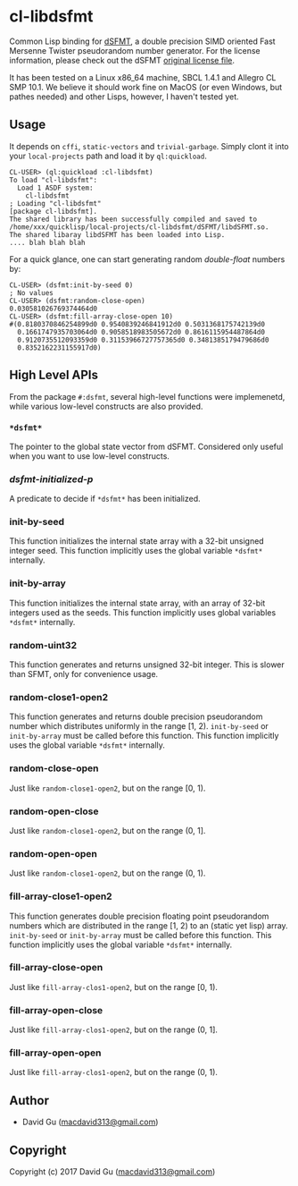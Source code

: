 # cl-libdsfmt

Common Lisp binding for [dSFMT](http://www.math.sci.hiroshima-u.ac.jp/%7Em-mat/MT/SFMT/), a double precision SIMD oriented Fast Mersenne Twister pseudorandom number generator. For the license information, please check out the dSFMT [original license file](https://github.com/macdavid313/cl-libdsfmt/blob/master/dSFMT/LICENSE.txt).

It has been tested on a Linux x86_64 machine, SBCL 1.4.1 and Allegro CL SMP 10.1. We believe it should work fine on MacOS (or even Windows, but pathes needed) and other Lisps, however, I haven't tested yet.

## Usage

It depends on `cffi`, `static-vectors` and `trivial-garbage`. Simply clont it into your `local-projects` path and load it by `ql:quickload`.

```common-lisp
CL-USER> (ql:quickload :cl-libdsfmt)
To load "cl-libdsfmt":
  Load 1 ASDF system:
    cl-libdsfmt
; Loading "cl-libdsfmt"
[package cl-libdsfmt].
The shared library has been successfully compiled and saved to /home/xxx/quicklisp/local-projects/cl-libdsfmt/dSFMT/libdSFMT.so.
The shared libaray libdSFMT has been loaded into Lisp.
.... blah blah blah
```

For a quick glance, one can start generating random _double-float_ numbers by:

```common-lisp
CL-USER> (dsfmt:init-by-seed 0)
; No values
CL-USER> (dsfmt:random-close-open)
0.030581026769374464d0
CL-USER> (dsfmt:fill-array-close-open 10)
#(0.8180370846254899d0 0.9540839246841912d0 0.5031368175742139d0
  0.1661747935703064d0 0.9058518983505672d0 0.8616115954487864d0
  0.9120735512093359d0 0.31153966727757365d0 0.3481385179479686d0
  0.8352162231155917d0)
```

## High Level APIs

From the package `#:dsfmt`, several high-level functions were implemenetd, while various low-level constructs are also provided.

### `*dsfmt*`

The pointer to the global state vector from dSFMT. Considered only useful when you want to use low-level constructs.

### *dsfmt-initialized-p* 

A predicate to decide if `*dsfmt*` has been initialized.

### init-by-seed

This function initializes the internal state array with a 32-bit unsigned integer seed. This function implicitly uses the global variable `*dsfmt*` internally.

### init-by-array

This function initializes the internal state array, with an array of 32-bit integers used as the seeds. This function implicitly uses global variables `*dsfmt*` internally.

### random-uint32

This function generates and returns unsigned 32-bit integer. This is slower than SFMT, only for convenience usage.

### random-close1-open2

This function generates and returns double precision pseudorandom number which distributes uniformly in the range [1, 2). `init-by-seed` or `init-by-array` must be called before this function. This function implicitly uses the global variable `*dsfmt*` internally.

### random-close-open

Just like `random-close1-open2`, but on the range [0, 1).

### random-open-close

Just like `random-close1-open2`, but on the range (0, 1].

### random-open-open

Just like `random-close1-open2`, but on the range (0, 1).

### fill-array-close1-open2

This function generates double precision floating point pseudorandom numbers which are distributed in the range [1, 2) to an (static yet lisp) array. `init-by-seed` or `init-by-array` must be called before this function. This function implicitly uses the global variable `*dsfmt*` internally.

### fill-array-close-open

Just like `fill-array-clos1-open2`, but on the range [0, 1).

### fill-array-open-close

Just like `fill-array-clos1-open2`, but on the range (0, 1].

### fill-array-open-open

Just like `fill-array-clos1-open2`, but on the range (0, 1).

## Author

* David Gu (macdavid313@gmail.com)

## Copyright

Copyright (c) 2017 David Gu (macdavid313@gmail.com)
